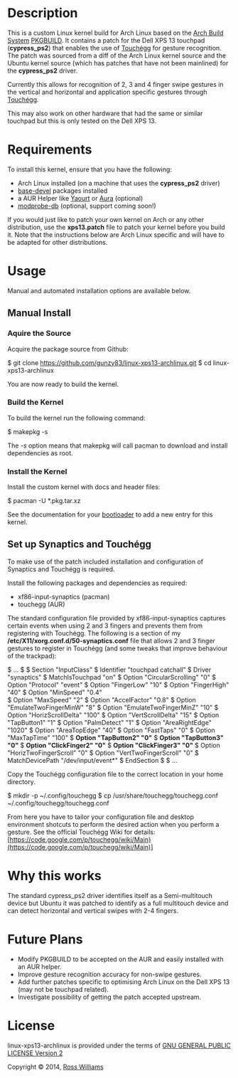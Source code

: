 Description
===========

This is a custom Linux kernel build for Arch Linux based on the [Arch Build System](https://wiki.archlinux.org/index.php/Arch_Build_System) [PKGBUILD](https://wiki.archlinux.org/index.php/PKGBUILD). It contains a patch for the Dell XPS 13 touchpad (**cypress_ps2**) that enables the use of [Touchégg](https://code.google.com/p/touchegg/) for gesture recognition. The patch was sourced from a diff of the Arch Linux kernel source and the Ubuntu kernel source (which has patches that have not been mainlined) for the **cypress_ps2** driver.  

Currently this allows for recognition of 2, 3 and 4 finger swipe gestures in the vertical and horizontal and application specific gestures through [Touchégg](https://code.google.com/p/touchegg/).

This may also work on other hardware that had the same or similar touchpad but this is only tested on the Dell XPS 13.

Requirements
============

To install this kernel, ensure that you have the following:

* Arch Linux installed (on a machine that uses the **cypress_ps2** driver)
* [base-devel](https://www.archlinux.org/groups/x86_64/base-devel/) packages installed
* a AUR Helper like [Yaourt](https://wiki.archlinux.org/index.php/yaourt) or [Aura](https://wiki.archlinux.org/index.php/aura) (optional)
* [modprobe-db](https://wiki.archlinux.org/index.php/Modprobed_db) (optional, support coming soon!)

If you would just like to patch your own kernel on Arch or any other distribution, use the **xps13.patch** file to patch your kernel before you build it. Note that the instructions below are Arch Linux specific and will have to be adapted for other distributions.

Usage
=====

Manual and automated installation options are available below.

Manual Install
--------------

### Aquire the Source

Acquire the package source from Github:

$ git clone https://github.com/gunzy83/linux-xps13-archlinux.git
$ cd linux-xps13-archlinux

You are now ready to build the kernel.

### Build the Kernel

To build the kernel run the following command:

$ makepkg -s

The *-s* option means that makepkg will call pacman to download and install dependencies as root.

### Install the Kernel

Install the custom kernel with docs and header files:

$ pacman -U *.pkg.tar.xz

See the documentation for your [bootloader](https://wiki.archlinux.org/index.php/Boot_loaders) to add a new entry for this kernel.

Set up Synaptics and Touchégg
-----------------------------

To make use of the patch included installation and configuration of Synaptics and Touchégg is required.

Install the following packages and dependencies as required:

* xf86-input-synaptics (pacman)
* touchegg (AUR)

The standard configuration file provided by xf86-input-synaptics captures certain events when using 2 and 3 fingers and prevents them from registering with Touchégg. The following is a section of my **/etc/X11/xorg.conf.d/50-synaptics.conf** file that allows 2 and 3 finger gestures to register in Touchégg (and some tweaks that improve behaviour of the trackpad):

$ ...
$
$ Section "InputClass"
$ 	Identifier "touchpad catchall"
$ 	Driver "synaptics"
$ 	MatchIsTouchpad "on"
$ 	Option "CircularScrolling" "0"
$ 	Option "Protocol" "event"
$ 	Option "FingerLow" "10"
$	Option "FingerHigh" "40"
$ 	Option "MinSpeed" "0.4"        
$ 	Option "MaxSpeed" "2"
$ 	Option "AccelFactor" "0.8"
$ 	Option "EmulateTwoFingerMinW" "8" 
$ 	Option "EmulateTwoFingerMinZ" "10"
$ 	Option "HorizScrollDelta" "100"
$ 	Option "VertScrollDelta" "15"
$ 	Option "TapButton1" "1"
$ 	Option "PalmDetect" "1"
$ 	Option "AreaRightEdge" "1020"
$ 	Option "AreaTopEdge" "40"
$ 	Option "FastTaps" "0"
$ 	Option "MaxTapTime" "100"
$ 	**Option "TapButton2" "0"**
$ 	**Option "TapButton3" "0"**
$ 	**Option "ClickFinger2" "0"**
$ 	**Option "ClickFinger3" "0"**
$ 	Option "HorizTwoFingerScroll" "0"
$   Option "VertTwoFingerScroll" "0"
$ 	MatchDevicePath "/dev/input/event*"
$ EndSection
$
$ ...

Copy the Touchégg configuration file to the correct location in your home directory.

$ mkdir -p ~/.config/touchegg
$ cp /usr/share/touchegg/touchegg.conf ~/.config/touchegg/touchegg.conf

From here you have to tailor your configuration file and desktop environment shotcuts to perform the desired action when you perform a gesture. See the official Touchégg Wiki for details: [https://code.google.com/p/touchegg/wiki/Main}(https://code.google.com/p/touchegg/wiki/Main)]

Why this works
==============

The standard cypress_ps2 driver identifies itself as a Semi-multitouch device but Ubuntu it was patched to identify as a full multitouch device and can detect horizontal and vertical swipes with 2-4 fingers.

Future Plans
============

* Modify PKGBUILD to be accepted on the AUR and easily installed with an AUR helper.
* Improve gesture recognition accuracy for non-swipe gestures.
* Add further patches specific to optimising Arch Linux on the Dell XPS 13 (may not be touchpad related).
* Investigate possibility of getting the patch accepted upstream.

License
=======

linux-xps13-archlinux is provided under the terms of [GNU GENERAL PUBLIC LICENSE Version 2](http://www.gnu.org/licenses/old-licenses/gpl-2.0.txt)

Copyright &copy; 2014, [Ross Williams](mailto:gunzy83au@gmail.com)

